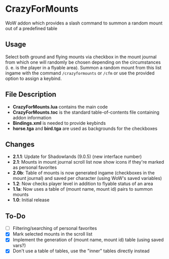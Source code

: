 # CrazyForMounts
WoW addon which provides a slash command to summon a random mount out of a predefined table

## Usage
Select both ground and flying mounts via checkbox in the mount journal from which one will randomly be chosen depending on the circumstances (i. e. is the player in a flyable area). Summon a random mount from this list ingame with the command `/crazyformounts` or `/cfm` or use the provided option to assign a keybind.

## File Description
- **CrazyForMounts.lua** contains the main code
- **CrazyForMounts.toc** is the standard table-of-contents file containing addon information
- **Bindings.xml** is needed to provide keybinds
- **horse.tga** and **bird.tga** are used as backgrounds for the checkboxes

## Changes
- **2.1.1**: Update for Shadowlands (9.0.5) (new interface number)
- **2.1**: Mounts in mount journal scroll list now show icons if they're marked as personal favorites
- **2.0b**: Table of mounts is now generated ingame (checkboxes in the mount journal) and saved per character (using WoW's saved variables)
- **1.2**: Now checks player level in addition to flyable status of an area
- **1.1a**: Now uses a table of (mount name, mount id) pairs to summon mounts
- **1.0**: Initial release

## To-Do
- [ ] Filtering/searching of personal favorites
- [x] Mark selected mounts in the scroll list
- [x] Implement the generation of (mount name, mount id) table (using saved vars?)
- [x] Don't use a table of tables, use the "inner" tables directly instead